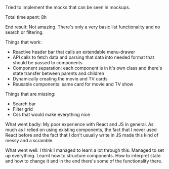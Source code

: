 Tried to implement the mocks that can be seen in mockups.

Total time spent: 8h

End result: Not amazing. There's only a very basic list functionality and
no search or filtering.

Things that work:
 - Reactive header bar that calls an extendable menu-drawer
 - API calls to fetch data and parsing that data into needed format that should
 be passed to components
 - Component separation: each component is in it's own class and there's state
 transfer between parents and children
 - Dynamically creating the movie and TV cards
 - Reusable components: same card for movie and TV show

 Things that are missing:
 - Search bar
 - Filter grid
 - Css that would make everything nice

 What went badly: My poor experience with React and JS in general. As much as
 I relied on using existing components, the fact that I never used React before
 and the fact that I don't usually write in JS made this kind of messy and a 
 scramble.

 What went well: I think I managed to learn a lot through this. Managed to set up
 everything. Learnt how to structure components. How to interpret state and how to
 change it and in the end there's some of the functionality there.